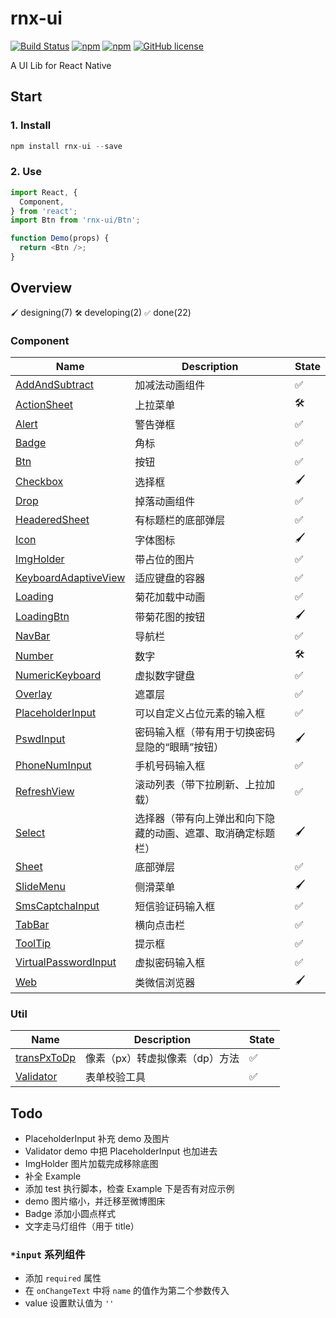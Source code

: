 # rnx-ui

[![Build Status](https://travis-ci.org/dragonwong/rnx-ui.svg?branch=master)](https://travis-ci.org/dragonwong/rnx-ui)
[![npm](https://img.shields.io/npm/v/rnx-ui.svg?maxAge=60)](https://www.npmjs.com/package/rnx-ui)
[![npm](https://img.shields.io/npm/dt/rnx-ui.svg?maxAge=60)](https://www.npmjs.com/package/rnx-ui)
[![GitHub license](https://img.shields.io/badge/license-MIT-blue.svg)](https://raw.githubusercontent.com/dragonwong/rnx-ui/master/LICENSE)

A UI Lib for React Native

## Start

### 1. Install

```js
npm install rnx-ui --save
```

### 2. Use

```js
import React, {
  Component,
} from 'react';
import Btn from 'rnx-ui/Btn';

function Demo(props) {
  return <Btn />;
}
```

## Overview

`🖌` designing(7) `🛠` developing(2) `✅` done(22)

### Component

Name       | Description | State
---------- | ----------- | -----
[AddAndSubtract](https://github.com/dragonwong/rnx-ui/tree/master/AddAndSubtract)      | 加减法动画组件 | ✅
[ActionSheet](https://github.com/dragonwong/rnx-ui/tree/master/ActionSheet)     | 上拉菜单 | 🛠
[Alert](https://github.com/dragonwong/rnx-ui/tree/master/Alert)      | 警告弹框 | ✅
[Badge](https://github.com/dragonwong/rnx-ui/tree/master/Badge)      | 角标 | ✅
[Btn](https://github.com/dragonwong/rnx-ui/tree/master/Btn)        | 按钮 | ✅
[Checkbox](https://github.com/dragonwong/rnx-ui/tree/master/Checkbox)  | 选择框 | 🖌
[Drop](https://github.com/dragonwong/rnx-ui/tree/master/Drop)        | 掉落动画组件 | ✅
[HeaderedSheet](https://github.com/dragonwong/rnx-ui/tree/master/HeaderedSheet)        | 有标题栏的底部弹层 | ✅
[Icon](https://github.com/dragonwong/rnx-ui/tree/master/Icon)  | 字体图标 | 🖌
[ImgHolder](https://github.com/dragonwong/rnx-ui/tree/master/ImgHolder)  | 带占位的图片 | ✅
[KeyboardAdaptiveView](https://github.com/dragonwong/rnx-ui/tree/master/KeyboardAdaptiveView)        | 适应键盘的容器 | ✅
[Loading](https://github.com/dragonwong/rnx-ui/tree/master/Loading) | 菊花加载中动画 | ✅
[LoadingBtn](https://github.com/dragonwong/rnx-ui/tree/master/LoadingBtn) | 带菊花图的按钮 | 🖌
[NavBar](https://github.com/dragonwong/rnx-ui/tree/master/NavBar)     | 导航栏 | ✅
[Number](https://github.com/dragonwong/rnx-ui/tree/master/Number)     | 数字 | 🛠
[NumericKeyboard](https://github.com/dragonwong/rnx-ui/tree/master/NumericKeyboard)  | 虚拟数字键盘 | ✅
[Overlay](https://github.com/dragonwong/rnx-ui/tree/master/Overlay)     | 遮罩层 | ✅
[PlaceholderInput](https://github.com/dragonwong/rnx-ui/tree/master/PlaceholderInput)     | 可以自定义占位元素的输入框 | ✅
[PswdInput](https://github.com/dragonwong/rnx-ui/tree/master/Checkbox)  | 密码输入框（带有用于切换密码显隐的“眼睛”按钮） | 🖌
[PhoneNumInput](https://github.com/dragonwong/rnx-ui/tree/master/PhoneNumInput)     | 手机号码输入框 | ✅
[RefreshView](https://github.com/dragonwong/rnx-ui/tree/master/RefreshView)     | 滚动列表（带下拉刷新、上拉加载） | ✅
[Select](https://github.com/dragonwong/rnx-ui/tree/master/Select)  | 选择器（带有向上弹出和向下隐藏的动画、遮罩、取消确定标题栏） | 🖌
[Sheet](https://github.com/dragonwong/rnx-ui/tree/master/Sheet)     | 底部弹层 | ✅
[SlideMenu](https://github.com/dragonwong/rnx-ui/tree/master/SlideMenu)  | 侧滑菜单 | 🖌
[SmsCaptchaInput](https://github.com/dragonwong/rnx-ui/tree/master/SmsCaptchaInput)        | 短信验证码输入框 | ✅
[TabBar](https://github.com/dragonwong/rnx-ui/tree/master/TabBar)     | 横向点击栏 | ✅
[ToolTip](https://github.com/dragonwong/rnx-ui/tree/master/ToolTip)     | 提示框 | ✅
[VirtualPasswordInput](https://github.com/dragonwong/rnx-ui/tree/master/VirtualPasswordInput)  | 虚拟密码输入框 | ✅
[Web](https://github.com/dragonwong/rnx-ui/tree/master/Web)  | 类微信浏览器 | 🖌

### Util

Name       | Description | State
---------- | ----------- | -----
[transPxToDp](https://github.com/dragonwong/rnx-ui/tree/master/util/transPxToDp)      | 像素（px）转虚拟像素（dp）方法 | ✅
[Validator](https://github.com/dragonwong/rnx-ui/tree/master/util/Validator)      | 表单校验工具 | ✅

## Todo

- PlaceholderInput 补充 demo 及图片
- Validator demo 中把 PlaceholderInput 也加进去
- ImgHolder 图片加载完成移除底图
- 补全 Example
- 添加 test 执行脚本，检查 Example 下是否有对应示例
- demo 图片缩小，并迁移至微博图床
- Badge 添加小圆点样式
- 文字走马灯组件（用于 title）

### `*input` 系列组件

- 添加 `required` 属性
- 在 `onChangeText` 中将 `name` 的值作为第二个参数传入
- value 设置默认值为 `''`
